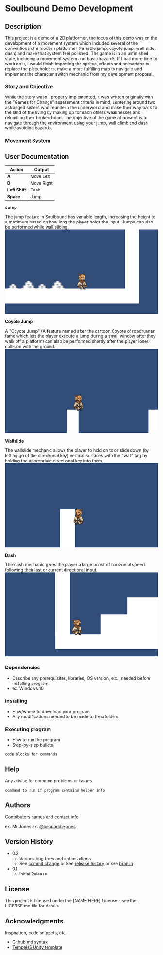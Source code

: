 # Soulbound Demo Development

## Description

This project is a demo of a 2D platformer, the focus of this demo was on the development of a movement system which included several of the conventions of a modern platformer (variable jump, coyote jump, wall slide, dash) and make that system feel polished. The game is in an unfinished state, including a movement system and basic hazards. If I had more time to work on it, I would finish importing the sprites, effects and animations to replace the placeholders, make a more fulfilling map to navigate and implement the character switch mechanic from my development proposal.

### Story and Objective

While the story wasn't properly implemented, it was written originally with the "Games for Change" assessment criteria in mind, centering around two astranged sisters who reunite in the underworld and make their way back to the land of the living by making up for each others weaknesses and rekindling their broken bond. The objective of the game at present is to navigate through the environment using your jump, wall climb and dash while avoiding hazards.

### Movement System

## User Documentation

| Action        | Output                              |
| ------------- | ----------------------------------- |
| **A**         | Move Left                           |
| **D**         | Move Right                          |
| **Left Shift**| Dash                                |
| **Space**     | Jump                                |

**Jump**

The jump feature in Soulbound has variable length, increasing the height to a maximum based on how long the player holds the input. Jumps can also be performed while wall sliding.
![Gif of neutral jump and walljump](Assets/ReadMeGifs/Wallclimb.gif)

**Coyote Jump**

A "Coyote Jump" (A feature named after the cartoon Coyote of roadrunner fame which lets the player execute a jump during a small window after they walk off a platform) can also be performed shortly after the player loses collision with the ground.\
![Gif of coyote jump](Assets/ReadMeGifs/Coyote%20Jump.gif)

**Wallslide**

The wallslide mechanic allows the player to hold on to or slide down (by letting go of the directional key) vertical surfaces with the "wall" tag by holding the appropriate directional key into them.
![Gif of wall slide](Assets/ReadMeGifs/Wall%20Slide.gif)

**Dash**

The dash mechanic gives the player a large boost of horizontal speed following their last or current directional input.\
![Gif of wall slide](Assets/ReadMeGifs/Dash.gif)

### Dependencies

* Describe any prerequisites, libraries, OS version, etc., needed before installing program.
* ex. Windows 10

### Installing

* How/where to download your program
* Any modifications needed to be made to files/folders

### Executing program

* How to run the program
* Step-by-step bullets
```
code blocks for commands
```

## Help

Any advise for common problems or issues.
```
command to run if program contains helper info
```

## Authors

Contributors names and contact info

ex. Mr Jones
ex. [@benpaddlejones](https://github.com/benpaddlejones)

## Version History

* 0.2
    * Various bug fixes and optimizations
    * See [commit change]() or See [release history]() or see [branch]()
* 0.1
    * Initial Release

## License

This project is licensed under the [NAME HERE] License - see the LICENSE.md file for details

## Acknowledgments

Inspiration, code snippets, etc.
* [Github md syntax](https://docs.github.com/en/get-started/writing-on-github/getting-started-with-writing-and-formatting-on-github/basic-writing-and-formatting-syntax)
* [TempeHS Unity template](https://github.com/TempeHS/TempeHS_Unity_DevContainer)
